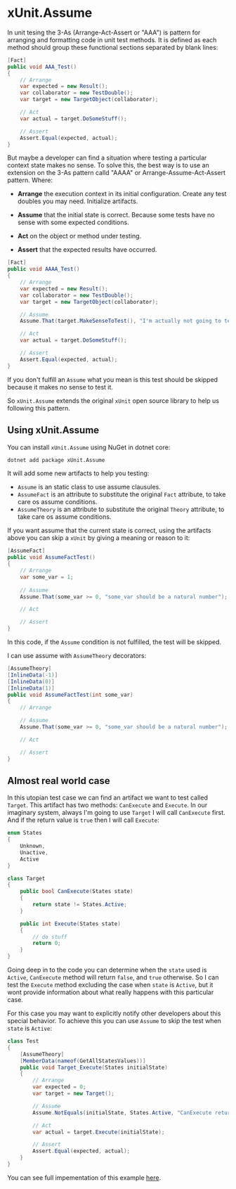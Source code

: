 # xUnit.Assume

In unit tesing the 3-As (Arrange-Act-Assert or "AAA") is pattern for arranging and formatting code in unit test methods. It is defined as each method should group these functional sections separated by blank lines:

```csharp
[Fact]
public void AAA_Test()
{
    // Arrange
    var expected = new Result();
    var collaborator = new TestDouble();
    var target = new TargetObject(collaborator);

    // Act
    var actual = target.DoSomeStuff();

    // Assert
    Assert.Equal(expected, actual);
}
```

But maybe a developer can find a situation where testing a particular context state makes no sense. To solve this, the best way is to use an extension on the 3-As pattern calld "AAAA" or Arrange-Assume-Act-Assert pattern. Where:

- **Arrange** the execution context in its initial configuration. Create any test doubles you may need. Initialize artifacts.

- **Assume** that the initial state is correct. Because some tests have no sense with some expected conditions.

- **Act** on the object or method under testing.

- **Assert** that the expected results have occurred.

```csharp
[Fact]
public void AAAA_Test()
{
    // Arrange
    var expected = new Result();
    var collaborator = new TestDouble();
    var target = new TargetObject(collaborator);

    // Assume
    Assume.That(target.MakeSenseToTest(), "I'm actually not going to test it");

    // Act
    var actual = target.DoSomeStuff();

    // Assert
    Assert.Equal(expected, actual);
}
```

If you don't fulfill an `Assume` what you mean is this test should be skipped because it makes no sense to test it.

So `xUnit.Assume` extends the original `xUnit` open source library to help us following this pattern.

## Using xUnit.Assume

You can install `xUnit.Assume` using NuGet in dotnet core:

```bash
dotnet add package xUnit.Assume
```

It will add some new artifacts to help you testing:

- `Assume` is an static class to use assume clausules.
- `AssumeFact` is an attribute to substitute the original `Fact` attribute, to take care os assume conditions.
- `AssumeTheory` is an attribute to substitute the original `Theory` attribute, to take care os assume conditions.

If you want assume that the current state is correct, using the artifacts above you can skip a `xUnit` by giving a meaning or reason to it:

```csharp
[AssumeFact]
public void AssumeFactTest()
{
    // Arrange
    var some_var = 1;
    
    // Assume
    Assume.That(some_var >= 0, "some_var should be a natural number");

    // Act

    // Assert
}
```

In this code, if the `Assume` condition is not fulfilled, the test will be skipped.

I can use assume with `AssumeTheory` decorators:

```csharp
[AssumeTheory]
[InlineData(-1)]
[InlineData(0)]
[InlineData(1)]
public void AssumeFactTest(int some_var)
{
    // Arrange

    // Assume
    Assume.That(some_var >= 0, "some_var should be a natural number");

    // Act

    // Assert
}
```

## Almost real world case

In this utopian test case we can find an artifact we want to test called `Target`. This artifact has two methods: `CanExecute` and `Execute`. In our imaginary system, always I'm going to use `Target` I will call `CanExecute` first. And if the return value is `true` then I will call `Execute`:

```csharp
enum States
{
    Unknown,
    Unactive,
    Active
}

class Target 
{
    public bool CanExecute(States state)
    {
        return state != States.Active;
    }

    public int Execute(States state)
    {
        // do stuff
        return 0;
    }
}
```

Going deep in to the code you can determine when the `state` used is `Active`,  `CanExecute` method will return `false`, and `true` otherwise. So I can test the `Execute` method excluding the case when `state` is `Active`, but it wont provide information about what really happens with this particular case.

For this case you may want to explicitly notify other developers about this special behavior. To achieve this you can use `Assume` to skip the test when `state` is `Active`: 

```csharp
class Test
{
    [AssumeTheory]
    [MemberData(nameof(GetAllStatesValues))]
    public void Target_Execute(States initialState)
    {
        // Arrange
        var expected = 0;
        var target = new Target();

        // Assume
        Assume.NotEquals(initialState, States.Active, "CanExecute returns true only with non Active states");

        // Act
        var actual = target.Execute(initialState);

        // Assert
        Assert.Equal(expected, actual);
    }
}
```

You can see full impementation of this example [here](https://github.com/fernandoescolar/Xunit.Assume/blob/master/tests/Xunit.Assume.Tests/DemoTests.cs).